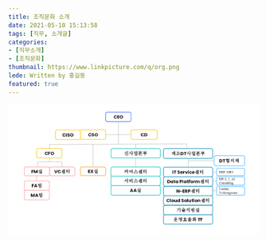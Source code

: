 ```yaml
---
title: 조직문화 소개
date: 2021-05-10 15:13:58
tags: [직무, 소개글]
categories: 
- [직무소개]
- [조직문화]
thumbnail: https://www.linkpicture.com/q/org.png
lede: Written by 홍길동
featured: true
---
```


<img src="/metronic/assets/pages/img/frontend-slider/org.PNG" class="img-responsive">

